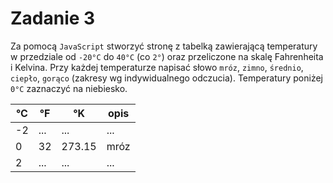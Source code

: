 # Zadanie 3

Za pomocą `JavaScript` stworzyć stronę z tabelką zawierającą temperatury w przedziale od `-20°C` do `40°C` (co `2°`) oraz przeliczone na skalę Fahrenheita i Kelvina. Przy każdej temperaturze napisać słowo `mróz`, `zimno`, `średnio`, `ciepło`, `gorąco` (zakresy wg indywidualnego odczucia).  Temperatury poniżej `0°C` zaznaczyć na niebiesko.

| °C  | °F   | °K     | opis  |
|-----|------|--------|-------|
|-2   |...   | ...    | ...   |
|0    |32    | 273.15 | mróz  |
|2    |...   | ...    | ...   |


